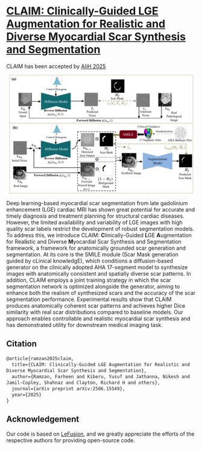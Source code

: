 # [CLAIM: Clinically-Guided LGE Augmentation for Realistic and Diverse Myocardial Scar Synthesis and Segmentation](https://arxiv.org/abs/2506.15549)
CLAIM has been accepted by [AIiH 2025](https://aiih.cc/)

![Figure1](https://github.com/farheenjabeen/CLAIM-Scar-Synthesis/blob/main/Figure1.png)

Deep learning-based myocardial scar segmentation from late gadolinium enhancement (LGE) cardiac MRI has shown great potential for accurate and timely diagnosis and treatment planning for structural cardiac diseases. However, the limited availability and variability of LGE images with high quality scar labels restrict the development of robust segmentation models. To address this, we introduce CLAIM: **C**linically-Guided **L**GE **A**ugmentation for Real**i**stic and Diverse **M**yocardial Scar Synthesis and Segmentation framework, a framework for anatomically grounded scar generation and segmentation. At its core is the SMILE module (Scar Mask generation guided by cLinical knowledgE), which conditions a diffusion-based generator on the clinically adopted AHA 17-segment model to synthesize images with anatomically consistent and spatially diverse scar patterns. In addition, CLAIM employs a joint training strategy in which the scar segmentation network is optimized alongside the generator, aiming to enhance both the realism of synthesized scars and the accuracy of the scar segmentation performance. Experimental results show that CLAIM produces anatomically coherent scar patterns and achieves higher Dice similarity with real scar distributions compared to baseline models. Our approach enables controllable and realistic myocardial scar synthesis and has demonstrated utility for downstream medical imaging task. 

## Citation
```
@article{ramzan2025claim,
  title={CLAIM: Clinically-Guided LGE Augmentation for Realistic and Diverse Myocardial Scar Synthesis and Segmentation},
  author={Ramzan, Farheen and Kiberu, Yusuf and Jathanna, Nikesh and Jamil-Copley, Shahnaz and Clayton, Richard H and others},
  journal={arXiv preprint arXiv:2506.15549},
  year={2025}
}
```

## Acknowledgement
Our code is based on [LeFusion](https://github.com/M3DV/LeFusion), and we greatly appreciate the efforts of the respective authors for providing open-source code.

